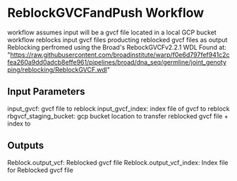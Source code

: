 # ReblockGVCFandPush Workflow
workflow assumes input will be a gvcf file located in a local GCP bucket
workflow reblocks input gvcf files producting reblocked gvcf files as output
Reblocking perfromed using the Broad's RebockGVCFv2.2.1 WDL
Found at: "https://raw.githubusercontent.com/broadinstitute/warp/f0e6d797fef941c2cfea260a9dd0adcb8effe961/pipelines/broad/dna_seq/germline/joint_genotyping/reblocking/ReblockGVCF.wdl"

## Input Parameters
input_gvcf: gvcf file to reblock
input_gvcf_index: index file of gvcf to reblock
rbgvcf_staging_bucket: gcp bucket location to transfer reblocked gvcf file + index to

## Outputs
Reblock.output_vcf: Reblocked gvcf file
Reblock.output_vcf_index: Index file for Reblocked gvcf file